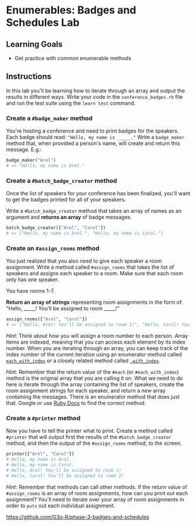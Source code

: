 # Enumerables: Badges and Schedules Lab

## Learning Goals

- Get practice with common enumerable methods

## Instructions

In this lab you'll be learning how to iterate through an array and output the
results in different ways. Write your code in the `conference_badges.rb` file
and run the test suite using the `learn test` command.

### Create a `#badge_maker` method

You're hosting a conference and need to print badges for the speakers. Each
badge should read: `"Hello, my name is _____."` Write a `badge_maker` method
that, when provided a person's name, will create and return this message. E.g.:

```rb
badge_maker("Arel")
# => "Hello, my name is Arel."
```

### Create a `#batch_badge_creator` method

Once the list of speakers for your conference has been finalized, you'll want to
get the badges printed for all of your speakers.

Write a `#batch_badge_creator` method that takes an array of names as an argument
and **returns an array** of badge messages.

```rb
batch_badge_creator(["Arel", "Carol"])
# => ["Hello, my name is Arel.", "Hello, my name is Carol."]
```

### Create an `#assign_rooms` method

You just realized that you also need to give each speaker a room assignment.
Write a method called `#assign_rooms` that takes the list of speakers and
assigns each speaker to a room. Make sure that each room only has one speaker.

You have rooms 1-7.

**Return an array of strings** representing room assignments in the form of:
"Hello, \_\_\_\_\_! You'll be assigned to room \_\_\_\_\_!"

```rb
assign_rooms(["Arel", "Carol"])
# => ["Hello, Arel! You'll be assigned to room 1!", "Hello, Carol! You'll be assigned to room 2!"]
```

_Hint_: Think about how you will assign a room number to each person. Array
items are indexed, meaning that you can access each element by its index number.
When you are iterating through an array, you can keep track of the index number
of the current iteration using an enumerator method called
[`each_with_index`](https://ruby-doc.org/core-2.7.3/Enumerable.html#method-i-each_with_index)
or a closely related method called
[`.with_index`](https://stackoverflow.com/questions/20258086/difference-between-each-with-index-and-each-with-index-in-ruby).

_Hint_: Remember that the return value of the `#each` (or `#each_with_index`)
method is the original array that you are calling it on. What we need to do here
is iterate through the array containing the list of speakers, create the room
assignment strings for each speaker, and return a _new_ array containing the
messages. There is an enumerator method that does just that. Google or use
[Ruby Docs](http://docs.ruby-lang.org/en/2.0.0/Enumerable.html) to find the
correct method.

### Create a `#printer` method

Now you have to tell the printer what to print. Create a method called
`#printer` that will output first the results of the `#batch_badge_creator`
method, and then the output of the `#assign_rooms` method, to the screen.

```rb
printer(["Arel", "Carol"])
# Hello, my name is Arel.
# Hello, my name is Carol.
# Hello, Arel! You'll be assigned to room 1!
# Hello, Carol! You'll be assigned to room 2!
```

_Hint_: Remember that methods can call other methods. If the return value of
`#assign_rooms` is an array of room assignments, how can you print out each
assignment? You'll need to iterate over your array of room assignments in order
to `puts` out each individual assignment.

https://github.com/G3o-R/phase-3-badges-and-schedules